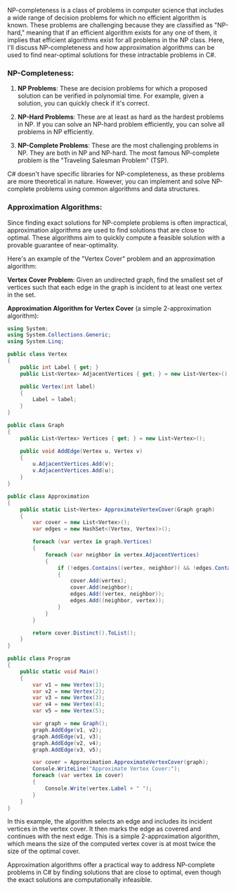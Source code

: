 NP-completeness is a class of problems in computer science that includes a wide range of decision problems for which no efficient algorithm is known. These problems are challenging because they are classified as "NP-hard," meaning that if an efficient algorithm exists for any one of them, it implies that efficient algorithms exist for all problems in the NP class. Here, I'll discuss NP-completeness and how approximation algorithms can be used to find near-optimal solutions for these intractable problems in C#.

### NP-Completeness:

1. **NP Problems**: These are decision problems for which a proposed solution can be verified in polynomial time. For example, given a solution, you can quickly check if it's correct.

2. **NP-Hard Problems**: These are at least as hard as the hardest problems in NP. If you can solve an NP-hard problem efficiently, you can solve all problems in NP efficiently.

3. **NP-Complete Problems**: These are the most challenging problems in NP. They are both in NP and NP-hard. The most famous NP-complete problem is the "Traveling Salesman Problem" (TSP).

C# doesn't have specific libraries for NP-completeness, as these problems are more theoretical in nature. However, you can implement and solve NP-complete problems using common algorithms and data structures.

### Approximation Algorithms:

Since finding exact solutions for NP-complete problems is often impractical, approximation algorithms are used to find solutions that are close to optimal. These algorithms aim to quickly compute a feasible solution with a provable guarantee of near-optimality.

Here's an example of the "Vertex Cover" problem and an approximation algorithm:

**Vertex Cover Problem**: Given an undirected graph, find the smallest set of vertices such that each edge in the graph is incident to at least one vertex in the set.

**Approximation Algorithm for Vertex Cover** (a simple 2-approximation algorithm):

```csharp
using System;
using System.Collections.Generic;
using System.Linq;

public class Vertex
{
    public int Label { get; }
    public List<Vertex> AdjacentVertices { get; } = new List<Vertex>();

    public Vertex(int label)
    {
        Label = label;
    }
}

public class Graph
{
    public List<Vertex> Vertices { get; } = new List<Vertex>();

    public void AddEdge(Vertex u, Vertex v)
    {
        u.AdjacentVertices.Add(v);
        v.AdjacentVertices.Add(u);
    }
}

public class Approximation
{
    public static List<Vertex> ApproximateVertexCover(Graph graph)
    {
        var cover = new List<Vertex>();
        var edges = new HashSet<(Vertex, Vertex)>();

        foreach (var vertex in graph.Vertices)
        {
            foreach (var neighbor in vertex.AdjacentVertices)
            {
                if (!edges.Contains((vertex, neighbor)) && !edges.Contains((neighbor, vertex)))
                {
                    cover.Add(vertex);
                    cover.Add(neighbor);
                    edges.Add((vertex, neighbor));
                    edges.Add((neighbor, vertex));
                }
            }
        }

        return cover.Distinct().ToList();
    }
}

public class Program
{
    public static void Main()
    {
        var v1 = new Vertex(1);
        var v2 = new Vertex(2);
        var v3 = new Vertex(3);
        var v4 = new Vertex(4);
        var v5 = new Vertex(5);

        var graph = new Graph();
        graph.AddEdge(v1, v2);
        graph.AddEdge(v1, v3);
        graph.AddEdge(v2, v4);
        graph.AddEdge(v3, v5);

        var cover = Approximation.ApproximateVertexCover(graph);
        Console.WriteLine("Approximate Vertex Cover:");
        foreach (var vertex in cover)
        {
            Console.Write(vertex.Label + " ");
        }
    }
}
```

In this example, the algorithm selects an edge and includes its incident vertices in the vertex cover. It then marks the edge as covered and continues with the next edge. This is a simple 2-approximation algorithm, which means the size of the computed vertex cover is at most twice the size of the optimal cover.

Approximation algorithms offer a practical way to address NP-complete problems in C# by finding solutions that are close to optimal, even though the exact solutions are computationally infeasible.
